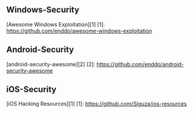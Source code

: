 ## Windows-Security

[Awesome Windows Exploitation][1]
[1]: https://github.com/enddo/awesome-windows-exploitation



## Android-Security
[android-security-awesome][2] 
[2]: https://github.com/enddo/android-security-awesome



## iOS-Security

[iOS Hacking Resources][1]
[1]: https://github.com/Siguza/ios-resources
